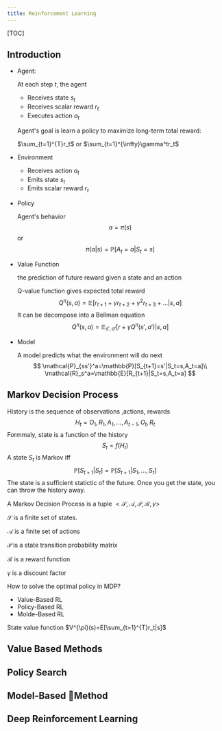 ```yaml
---
title: Reinforcement Learning
---
```


[TOC]

## Introduction

-   Agent:

    At each step $t$, the agent

    -    Receives state $s_t$
    -   Receives scalar reward $r_t$
    -   Executes action $a_t$

    Agent's goal is learn a policy to maximize long-term total reward:

    $\sum_{t=1}^{T}r_t$ or $\sum_{t=1}^{\infty}\gamma^tr_t$

-   Environment

    -   Receives action $a_t$
    -   Emits state $s_t$
    -   Emits scalar reward $r_t$

-   Policy

    Agent's behavior
    $$
    a=\pi(s)
    $$
    or
    $$
    \pi(a|s)=\mathbb{P}[A_t=a|S_t=s]
    $$

-   Value Function

    the prediction of future reward given a state and an action

    Q-value function gives expected total reward
    $$
    Q^{\pi}(s, a)=\mathbb{E}[r_{t+1}+\gamma r_{t+2}+\gamma^2r_{t+3}+...|s,a]
    $$
    It can be decompose into a Bellman equation
    $$
    Q^{\pi}(s, a)=\mathbb{E}_{s',a'}[r+\gamma Q^\pi(s',a')|s,a]
    $$

-   Model

    A model predicts what the environment will do next
    $$
    \mathcal{P}_{ss'}^a=\mathbb{P}[S_{t+1}=s'|S_t=s,A_t=a]\\
    \mathcal{R}_s^a=\mathbb{E}[R_{t+1}|S_t=s,A_t=a]
    $$
    

## Markov Decision Process

History is the sequence of observations ,actions, rewards
$$
H_t=O_1,R_1,A_1,...,A_{t-1},O_t,R_t
$$
Formmaly, state is a function of the history
$$
S_t=f(H_t)
$$
A state $S_t$ is Markov iff
$$
\mathbb{P}[S_{t+1}|S_t]=\mathbb{P}[S_{t+1}|S_1,...,S_t]
$$
The state is a sufficient statictic of the future. Once you get the state, you can throw the history away.

A Markov Decision Process is a tuple $<\mathcal S,\mathcal A,\mathcal P,\mathcal R,\gamma>$

$\mathcal S$ is a finite set of states.

$\mathcal A$ is a finite set of actions

$\mathcal P$ is a state transition probability matrix

$\mathcal R$ is a reward function

$\gamma$ is a discount factor



How to solve the optimal policy in MDP?

-   Value-Based RL
-   Policy-Based RL
-   Molde-Based RL



State value function $V^{\pi}(s)=E[\sum_{t=1}^{T}r_t|s]$



## Value Based Methods

## Policy Search

## Model-Based Method

## Deep Reinforcement Learning